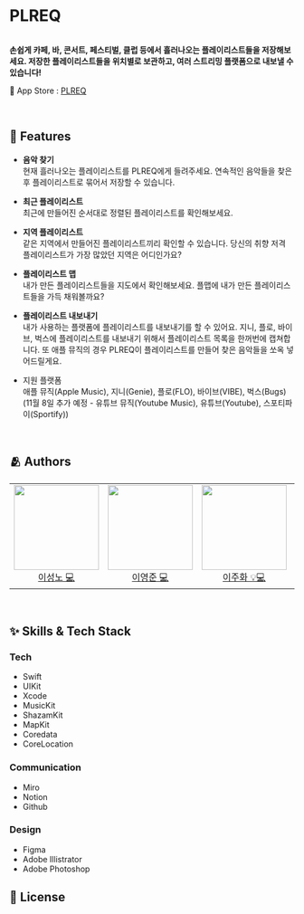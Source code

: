 # PLREQ

<img src="">

**손쉽게 카페, 바, 콘서트, 페스티벌, 클럽 등에서 흘러나오는 플레이리스트들을 저장해보세요. 저장한 플레이리스트들을 위치별로 보관하고, 여러 스트리밍 플랫폼으로 내보낼 수 있습니다!**

🔗 App Store : <a href="">PLREQ</a>

</br>

## :pushpin: Features

- **음악 찾기**  
현재 흘러나오는 플레이리스트를 PLREQ에게 들려주세요. 연속적인 음악들을 찾은 후 플레이리스트로 묶어서 저장할 수 있습니다.

- **최근 플레이리스트**  
최근에 만들어진 순서대로 정렬된 플레이리스트를 확인해보세요.

- **지역 플레이리스트**  
같은 지역에서 만들어진 플레이리스트끼리 확인할 수 있습니다. 당신의 취향 저격 플레이리스트가 가장 많았던 지역은 어디인가요?

- **플레이리스트 맵**  
내가 만든 플레이리스트들을 지도에서 확인해보세요. 플맵에 내가 만든 플레이리스트들을 가득 채워볼까요?

- **플레이리스트 내보내기**  
내가 사용하는 플랫폼에 플레이리스트를 내보내기를 할 수 있어요. 지니, 플로, 바이브, 벅스에 플레이리스트를 내보내기 위해서 플레이리스트 목록을 한꺼번에 캡쳐합니다. 또 애플 뮤직의 경우 PLREQ이 플레이리스트를 만들어 찾은 음악들을 쏘옥 넣어드릴게요.

- 지원 플랫폼  
애플 뮤직(Apple Music), 지니(Genie), 플로(FLO), 바이브(VIBE), 벅스(Bugs)  
(11월 8일 추가 예정 - 유튜브 뮤직(Youtube Music), 유튜브(Youtube), 스포티파이(Sportify))

</br>

## :people_hugging: Authors

<table>
  <tr height="150px">
  <td align="center">
    <a href="https://github.com/LeeSungNo-ian"><img height="150px" width="150px" src="https://user-images.githubusercontent.com/63584245/199785205-341b003f-d47d-45d8-aa62-ef60f9fc5587.png"/></a>
    <br />
    <a href="https://github.com/LeeSungNo-ian">이성노 💻</a>
  </td>
  <td align="center">
    <a href="https://github.com/2youngjun"><img height="150px" width="150px" src="https://user-images.githubusercontent.com/63584245/199785211-7c60ae9d-6330-44ba-9627-f88a69a0a620.jpg"/></a>
    <br />
    <a href="https://github.com/2youngjun">이영준 💻</a>
  </td>
  <td align="center">
    <a href="https://github.com/Juhwa-Lee1023"><img height="150px" width="150px" src="https://user-images.githubusercontent.com/63584245/199785213-ae66962d-22b8-4475-9c9f-d8824c025d85.jpg"/></a>
    <br />
    <a href="https://github.com/Juhwa-Lee1023">이주화 💡💻</a>
  </td>
  <td align="center">
    <a href="https://github.com/yeniful"><img height="150px" width="150px" src="https://user-images.githubusercontent.com/63584245/199785199-34e97d76-124e-4cd3-82d0-4234b9479e8b.jpg"/></a>
    <br />
    <a href="https://github.com/yeniful">황예은 💻</a>
  </td>
  </tr>
</table>

</br>

## :sparkles: Skills & Tech Stack


  ### Tech
  - Swift
  - UIKit
  - Xcode
  - MusicKit
  - ShazamKit
  - MapKit
  - Coredata
  - CoreLocation

  ### Communication
  - Miro
  - Notion
  - Github
  
  ### Design
  - Figma
  - Adobe Illistrator
  - Adobe Photoshop

## :lock_with_ink_pen: License

